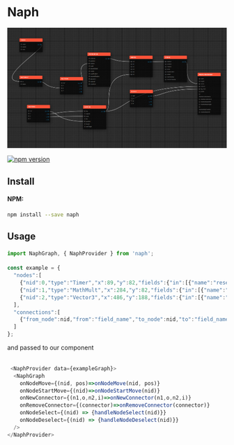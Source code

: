 # Naph 

<p align="center">
  <img src="./Naph.png"/>
</p>

[![npm version](https://badge.fury.io/js/naph.svg)](https://badge.fury.io/js/naph)
## Install

#### NPM:
```sh
npm install --save naph
```

## Usage


```js
import NaphGraph, { NaphProvider } from 'naph';

const example = {
  "nodes":[
    {"nid":0,"type":"Timer","x":89,"y":82,"fields":{"in":[{"name":"reset"},{"name":"pause"},{"name":"max"}],"out":[{"name":"out"}]}},
    {"nid":1,"type":"MathMult","x":284,"y":82,"fields":{"in":[{"name":"in"},{"name":"factor"}],"out":[{"name":"out"}]}},
    {"nid":2,"type":"Vector3","x":486,"y":188,"fields":{"in":[{"name":"xyz"},{"name":"x"},{"name":"y"},{"name":"z"}],"out":[{"name":"xyz"},{"name":"x"},{"name":"y"},{"name":"z"}]}}
  ],
  "connections":[
    {"from_node":nid,"from":"field_name","to_node":nid,"to":"field_name"},
  ]
};

```

and passed to our component

```js

 <NaphProvider data={exampleGraph}>
  <NaphGraph 
    onNodeMove={(nid, pos)=>onNodeMove(nid, pos)}
    onNodeStartMove={(nid)=>onNodeStartMove(nid)}
    onNewConnector={(n1,o,n2,i)=>onNewConnector(n1,o,n2,i)}
    onRemoveConnector={(connector)=>onRemoveConnector(connector)}
    onNodeSelect={(nid) => {handleNodeSelect(nid)}}
    onNodeDeselect={(nid) => {handleNodeDeselect(nid)}}
  />
</NaphProvider>

```

